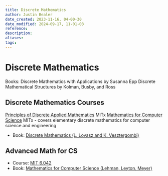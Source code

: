 ```yaml
---
title: Discrete Mathematics
author: Justin Bealer
date_created: 2023-11-16, 04-00-30
date_modified: 2024-09-17, 11-01-03
reference: 
description: 
aliases: 
tags: 
---
```

# Discrete Mathematics

Books:
Discrete Mathematics with Applications by Susanna Epp
Discrete Mathematical Structures by Kolman, Busby, and Ross

## Discrete Mathematics Courses

[Principles of Discrete Applied Mathematics](https://ocw.mit.edu/courses/mathematics/18-310-principles-of-discrete-applied-mathematics-fall-2013/) MITx
[Mathematics for Computer Science](https://ocw.mit.edu/courses/electrical-engineering-and-computer-science/6-042j-mathematics-for-computer-science-spring-2015/) MITx - covers elementary discrete mathematics for computer science and engineering

- Book: [Discrete Mathematics (L. Lovasz and K. Vesztergombi)](http://www.cs.elte.hu/~lovasz/dmbook.ps)

## Advanced Math for CS

- Course: [MIT 6.042](https://ocw.mit.edu/courses/electrical-engineering-and-computer-science/6-042j-mathematics-for-computer-science-fall-2010/video-lectures/)
- Book: [Mathematics for Computer Science (Lehman, Leyton, Meyer)](https://courses.csail.mit.edu/6.042/spring17/mcs.pdf)

